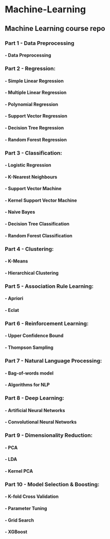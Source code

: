 # Machine-Learning
## Machine Learning course repo

### Part 1 - Data Preprocessing
#### - Data Preprocessing 
### Part 2 - Regression: 
#### - Simple Linear Regression 
#### - Multiple Linear Regression 
#### - Polynomial Regression 
#### - Support Vector Regression  
#### - Decision Tree Regression 
#### - Random Forest Regression
### Part 3 - Classification: 
#### - Logistic Regression 
#### - K-Nearest Neighbours
#### - Support Vector Machine 
#### - Kernel Support Vector Machine 
#### - Naive Bayes 
#### - Decision Tree Classification 
#### - Random Forest Classification
### Part 4 - Clustering: 
#### - K-Means 
#### - Hierarchical Clustering
### Part 5 - Association Rule Learning: 
#### - Apriori 
#### - Eclat
### Part 6 - Reinforcement Learning: 
#### - Upper Confidence Bound 
#### - Thompson Sampling
### Part 7 - Natural Language Processing: 
#### - Bag-of-words model 
#### - Algorithms for NLP
### Part 8 - Deep Learning: 
#### - Artificial Neural Networks 
#### - Convolutional Neural Networks
### Part 9 - Dimensionality Reduction: 
#### - PCA 
#### - LDA 
#### - Kernel PCA
### Part 10 - Model Selection & Boosting: 
#### - K-fold Cross Validation 
#### - Parameter Tuning 
#### - Grid Search 
#### - XGBoost
